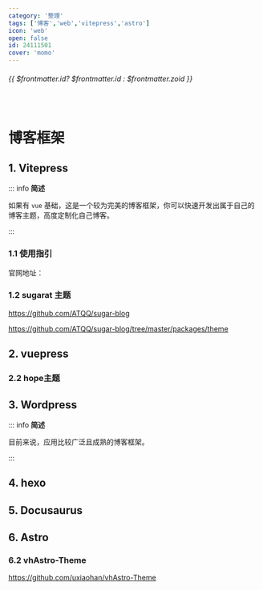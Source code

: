 ```yaml
---
category: '整理'
tags: ['博客','web','vitepress','astro']
icon: 'web'
open: false
id: 24111501
cover: 'momo'
---
```

 
######  {{ $frontmatter.id? $frontmatter.id : $frontmatter.zoid }}

 
<br/>
 
# 博客框架


## 1. Vitepress

::: info <Badge type='info'>**简述**</Badge>

如果有 `vue` 基础，这是一个较为完美的博客框架，你可以快速开发出属于自己的博客主题，高度定制化自己博客。

:::

### 1.1 使用指引

官网地址：




### 1.2 sugarat 主题

https://github.com/ATQQ/sugar-blog

https://github.com/ATQQ/sugar-blog/tree/master/packages/theme


## 2. vuepress 

### 2.2 hope主题 


## 3. Wordpress 

::: info <Badge type='info'>**简述**</Badge>

目前来说，应用比较广泛且成熟的博客框架。

:::

## 4. hexo


## 5. Docusaurus

## 6. Astro

### 6.2 vhAstro-Theme

https://github.com/uxiaohan/vhAstro-Theme